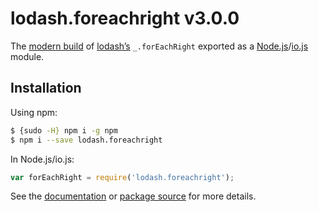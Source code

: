 # lodash.foreachright v3.0.0

The [modern build](https://github.com/lodash/lodash/wiki/Build-Differences) of [lodash’s](https://lodash.com/) `_.forEachRight` exported as a [Node.js](http://nodejs.org/)/[io.js](https://iojs.org/) module.

## Installation

Using npm:

```bash
$ {sudo -H} npm i -g npm
$ npm i --save lodash.foreachright
```

In Node.js/io.js:

```js
var forEachRight = require('lodash.foreachright');
```

See the [documentation](https://lodash.com/docs#forEachRight) or [package source](https://github.com/lodash/lodash/blob/3.0.0-npm-packages/lodash.foreachright) for more details.
